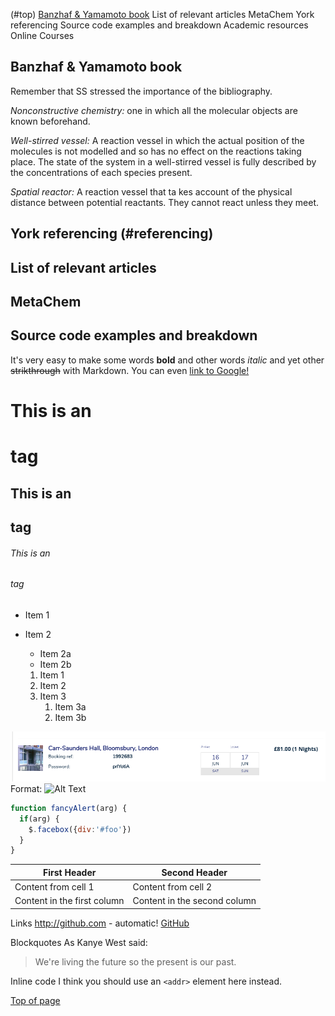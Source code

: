 (#top)
[Banzhaf & Yamamoto book](#Banzhaf)
List of relevant articles
MetaChem
York referencing
Source code examples and breakdown
Academic resources
Online Courses

## Banzhaf & Yamamoto book

Remember that SS stressed the importance of the bibliography.

*Nonconstructive chemistry:* one in which all the molecular objects are known beforehand.

*Well-stirred vessel:* A reaction vessel in which the actual position of the molecules is not modelled and so has no effect on the reactions taking place. The state of the system in a well-stirred vessel is fully described by the concentrations of each species present.

*Spatial reactor:* A reaction vessel that ta  kes account of the physical distance between potential reactants. They cannot react unless they meet.

## York referencing (#referencing)
## List of relevant articles
## MetaChem
## Source code examples and breakdown

It's very easy to make some words **bold** and other words *italic*  and yet other ~~strikthrough~~ with Markdown. You can even [link to Google!](http://google.com)

# This is an <h1> tag
## This is an <h2> tag
###### This is an <h6> tag

* Item 1
* Item 2
  * Item 2a
  * Item 2b

  1. Item 1
  1. Item 2
  1. Item 3
     1. Item 3a
     1. Item 3b

![My image](/img/pic.png)
Format: ![Alt Text](url)

```javascript
function fancyAlert(arg) {
  if(arg) {
    $.facebox({div:'#foo'})
  }
}
```

First Header | Second Header
------------ | -------------
Content from cell 1 | Content from cell 2
Content in the first column | Content in the second column

Links
http://github.com - automatic!
[GitHub](http://github.com)

Blockquotes
As Kanye West said:

> We're living the future so
> the present is our past.

Inline code
I think you should use an
`<addr>` element here instead.

[Top of page](#top)
